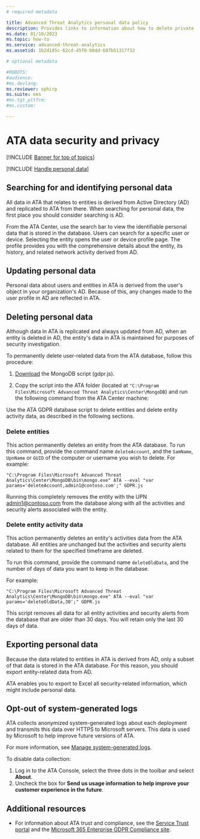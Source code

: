 ```yaml
---
# required metadata

title: Advanced Threat Analytics personal data policy
description: Provides links to information about how to delete private information and personal data from ATA.
ms.date: 01/10/2023
ms.topic: how-to
ms.service: advanced-threat-analytics
ms.assetid: 1b2d185c-62cd-45f0-b0dd-687b51317f32

# optional metadata

#ROBOTS:
#audience:
#ms.devlang:
ms.reviewer: ophirp
ms.suite: ems
#ms.tgt_pltfrm:
#ms.custom:

---
```


# ATA data security and privacy

[!INCLUDE [Banner for top of topics](includes/banner.md)]

[!INCLUDE [Handle personal data](../includes/gdpr-intro-sentence.md)]

## Searching for and identifying personal data

All data in ATA that relates to entities is derived from Active Directory (AD) and replicated to ATA from there. When searching for personal data, the first place you should consider searching is AD.

From the ATA Center, use the search bar to view the identifiable personal data that is stored in the database. Users can search for a specific user or device. Selecting the entity opens the user or device profile page. The profile provides you with the comprehensive details about the entity, its history, and related network activity derived from AD.

## Updating personal data

Personal data about users and entities in ATA is derived from the user's object in your organization's AD. Because of this, any changes made to the user profile in AD are reflected in ATA.

## Deleting personal data

Although data in ATA is replicated and always updated from AD, when an entity is deleted in AD, the entity's data in ATA is maintained for purposes of security investigation.

To permanently delete user-related data from the ATA database, follow this procedure:

1. [Download](https://aka.ms/ata-gdpr-script) the MongoDB script (gdpr.js).  

1. Copy the script into the ATA folder (located at `"C:\Program Files\Microsoft Advanced Threat Analytics\Center\MongoDB`) and run the following command from the ATA Center machine:

Use the ATA GDPR database script to delete entities and delete entity activity data, as described in the following sections.

### Delete entities

This action permanently deletes an entity from the ATA database. To run this command, provide the command name `deleteAccount`, and the `SamName`, `UpnName` or `GUID` of the computer or username you wish to delete. For example:

`"C:\Program Files\Microsoft Advanced Threat Analytics\Center\MongoDB\bin\mongo.exe" ATA --eval "var params='deleteAccount,admin1@contoso.com';" GDPR.js`

Running this completely removes the entity with the UPN admin1@contoso.com from the database along with all the activities and security alerts associated with the entity.

### Delete entity activity data

This action permanently deletes an entity's activities data from the ATA database. All entities are unchanged but the activities and security alerts related to them for the specified timeframe are deleted.

To run this command, provide the command name `deleteOldData`, and the number of days of data you want to keep in the database.

For example:

`"C:\Program Files\Microsoft Advanced Threat Analytics\Center\MongoDB\bin\mongo.exe" ATA --eval "var params='deleteOldData,30';" GDPR.js`

This script removes all data for all entity activities and security alerts from the database that are older than 30 days. You will retain only the last 30 days of data.

## Exporting personal data

Because the data related to entities in ATA is derived from AD, only a subset of that data is stored in the ATA database. For this reason, you should export entity-related data from AD.

ATA enables you to export to Excel all security-related information, which might include personal data.

## Opt-out of system-generated logs

ATA collects anonymized system-generated logs about each deployment and transmits this data over HTTPS to Microsoft servers. This data is used by Microsoft to help improve future versions of ATA.

For more information, see [Manage system-generated logs](manage-telemetry-settings.md).

To disable data collection:

1. Log in to the ATA Console, select the three dots in the toolbar and select **About**.
1. Uncheck the box for **Send us usage information to help improve your customer experience in the future**.

## Additional resources

- For information about ATA trust and compliance, see the [Service Trust portal](https://servicetrust.microsoft.com/ViewPage/GDPRGetStarted) and the [Microsoft 365 Enterprise GDPR Compliance site](/compliance/regulatory/gdpr).

